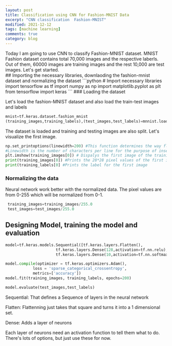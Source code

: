 ```yaml
---
layout: post
title: Classification using CNN for Fashion-MNIST Data
excerpt: "CNN classification  Fashion-MNIST"
modified: 2021-12-12
tags: [machine learning]
comments: true
category: blog
---
```


<div class="message">
  Today I am going to use CNN to classify Fashion-MNIST dataset. MNIST Fashion dataset contains total 70,000 images and the respective laberls. Out of them, 60000 images are training images and the rest 10,000 are test images.
  Let's get started.
  </div>
## Importing the necessary libraries, downlaoding the fashion-mnist dataset and normalizing the dataset
  ```python
  # Import necessary libraries
  import tensorflow as tf
  import numpy as np
  import matplotlib.pyplot as plt
  from tensorflow import keras
  ```
  ### Loading the dataset
  
  Let's load the fashion-MNIST dataset and also load the train-test images and labels
  ```python
  mnist=tf.keras.dataset.fashion_mnist
  (training_images,training_labels),(test_images,test_labels)=mnnist.load_data()
  ```
  
  The dataset is loaded and training and testing images are also split. Let's visualize the first image.
  ```python
  np.set_printoptions(linewidth=200) #This function determines the way floating point numbers, arrays and other NumPy objects are displayed.
  #Linewidth is the number of characters per line for the purpose of inserting line breaks
  plt.imshow(training_images[0]) # Dispalys the first image of the training set
  print(training_images[0]) #Prints the 28*28 pixel values of the first image
  print(training_labels[0] #Prints the label for the first image
  ```
  ### Normalizing the data
  Neural network work better with the normalized data. The pixel values are from 0-255 which will be normalized from 0-1.
 ```python
  training_images=training_images/255.0
  test_images=test_images/255.0
  ```
  ## Designing Model, training the model and evaluation
  ```python
  model=tf.keras.models.Sequential([tf.keras.layers.Flatten(),
                        tf.keras.layers.Dense(128,activation=tf.nn.relu),
                        tf.keras.layers.Dense(10,activation=tf.nn.softmax)])
  
  model.compile(optimizer = tf.keras.optimizers.Adam(),
              loss = 'sparse_categorical_crossentropy',
              metrics=['accuracy'])
  model.fit(training_images, training_labels, epochs=200)
  
  model.evaluate(test_images,test_labels)
  ```
Sequential: That defines a Sequence of layers in the neural network

Flatten: Flattenning just takes that square and turns it into a 1 dimensional set.

Dense: Adds a layer of neurons

Each layer of neurons need an activation function to tell them what to do. There's lots of options, but just use these for now.
  
  
  
  
  
  
  
  
